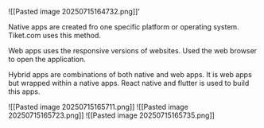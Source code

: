 ![[Pasted image 20250715164732.png]]'

Native apps are created fro one specific platform or operating system. Tiket.com uses this method.

Web apps uses the responsive versions of websites. Used the web browser to open the application.

Hybrid apps are combinations of both native and web apps. It is web apps but wrapped within a native apps. React native and flutter is used to build this apps.

![[Pasted image 20250715165711.png]]
![[Pasted image 20250715165723.png]]
![[Pasted image 20250715165735.png]]
